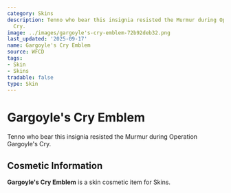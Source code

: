 ```yaml
---
category: Skins
description: Tenno who bear this insignia resisted the Murmur during Operation Gargoyle's
  Cry.
image: ../images/gargoyle's-cry-emblem-72b92deb32.png
last_updated: '2025-09-17'
name: Gargoyle's Cry Emblem
source: WFCD
tags:
- Skin
- Skins
tradable: false
type: Skin
---
```


# Gargoyle's Cry Emblem

Tenno who bear this insignia resisted the Murmur during Operation Gargoyle's Cry.

## Cosmetic Information

**Gargoyle's Cry Emblem** is a skin cosmetic item for Skins.

